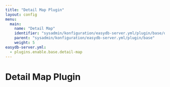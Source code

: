 ```yaml
---
title: "Detail Map Plugin"
layout: config
menu:
  main:
    name: "Detail Map"
    identifier: "sysadmin/konfiguration/easydb-server.yml/plugin/base/detailmap"
    parent: "sysadmin/konfiguration/easydb-server.yml/plugin/base"
    weight: 5
easydb-server.yml:
  - plugins.enable.base.detail-map
---
```

# Detail Map Plugin